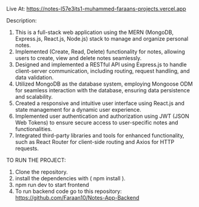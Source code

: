 Live At: https://notes-l57e3its1-muhammed-faraans-projects.vercel.app

Description:

1) This is a full-stack web application using the MERN (MongoDB, Express.js, React.js, Node.js) stack to manage and organize personal notes.
2) Implemented (Create, Read, Delete) functionality for notes, allowing users to create, view and delete notes seamlessly.
3) Designed and implemented a RESTful API using Express.js to handle client-server communication, including routing, request handling, and data validation.
4) Utilized MongoDB as the database system, employing Mongoose ODM for seamless interaction with the database, ensuring data persistence and scalability.
5) Created a responsive and intuitive user interface using React.js and state management for a dynamic user experience.
6) Implemented user authentication and authorization using JWT (JSON Web Tokens) to ensure secure access to user-specific notes and functionalities.
7) Integrated third-party libraries and tools for enhanced functionality, such as React Router for client-side routing and Axios for HTTP requests.

TO RUN THE PROJECT:

1) Clone the repository.
2) install the dependencies with ( npm install ).
3) npm run dev to start frontend
4) To run backend code go to this repository: https://github.com/Faraan10/Notes-App-Backend
